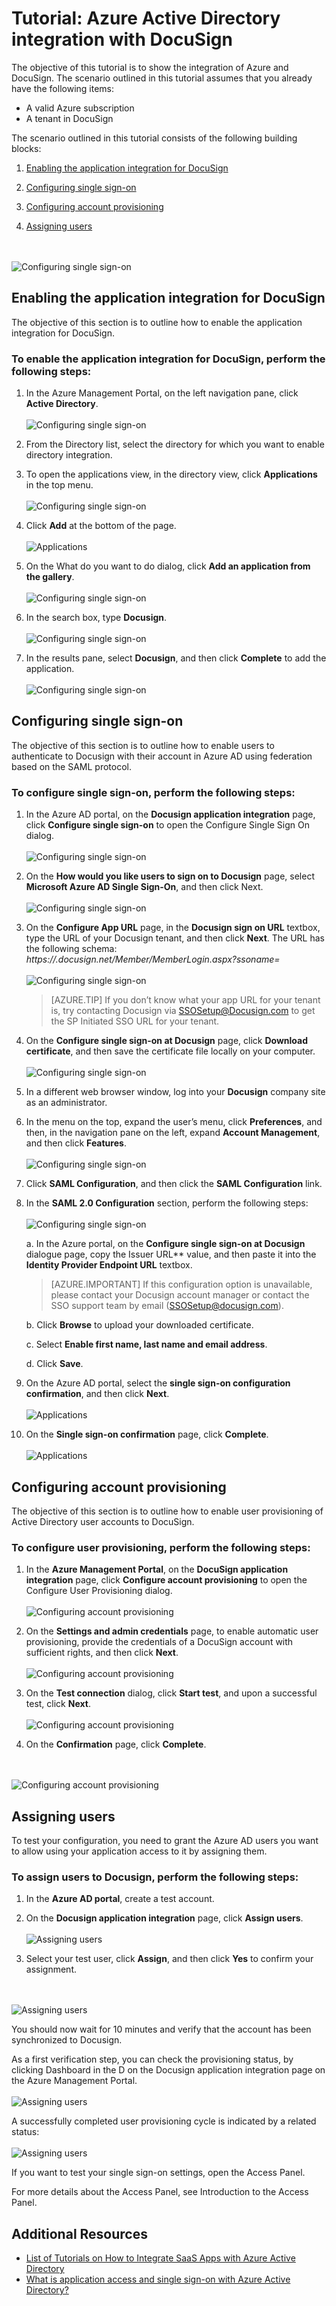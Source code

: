 <properties
    pageTitle="Tutorial: Azure Active Directory integration with DocuSign | Microsoft Azure"
    description="Learn how to configure single sign-on between Azure Active Directory and DocuSign."
    services="active-directory"
    documentationCenter=""
    authors="markusvi"
    manager="stevenpo"
    editor=""/>

<tags
    ms.service="active-directory"
    ms.workload="identity"
    ms.tgt_pltfrm="na"
    ms.devlang="na"
    ms.topic="article"
    ms.date="10/06/2015"
    ms.author="markvi"/>


# Tutorial: Azure Active Directory integration with DocuSign

The objective of this tutorial is to show the integration of Azure and DocuSign.
The scenario outlined in this tutorial assumes that you already have the following items:

- A valid Azure subscription
- A tenant in DocuSign



The scenario outlined in this tutorial consists of the following building blocks:

1. [Enabling the application integration for DocuSign](#enabling-the-application-integration-for-docusign) 


2. [Configuring single sign-on](#configuring-single-sign-on) 


3. [Configuring account provisioning](#configuring-account-provisioning) 


4. [Assigning users](#assigning-users) 




<br><br>![Configuring single sign-on ][0]<br>


 

## Enabling the application integration for DocuSign

The objective of this section is to outline how to enable the application integration for DocuSign.

### To enable the application integration for DocuSign, perform the following steps:

1. In the Azure Management Portal, on the left navigation pane, click **Active Directory**.
<br><br>![Configuring single sign-on ][1]<br>

2. From the Directory list, select the directory for which you want to enable directory integration.

3. To open the applications view, in the directory view, click **Applications** in the top menu.
<br><br>![Configuring single sign-on ][2]<br>

4. Click **Add** at the bottom of the page.
<br><br>![Applications][3]<br>

5. On the What do you want to do dialog, click **Add an application from the gallery**.
<br><br>![Configuring single sign-on ][4]<br>


6. In the search box, type **Docusign**.
<br><br>![Configuring single sign-on ][5]<br>

7. In the results pane, select **Docusign**, and then click **Complete** to add the application.
<br><br>![Configuring single sign-on ][6]<br>




## Configuring single sign-on

The objective of this section is to outline how to enable users to authenticate to Docusign with their account in Azure AD using federation based on the SAML protocol.


### To configure single sign-on, perform the following steps:

1. In the Azure AD portal, on the **Docusign application integration** page, click **Configure single sign-on** to open the Configure Single Sign On dialog.
<br><br>![Configuring single sign-on ][7]<br>

2. On the **How would you like users to sign on to Docusign** page, select **Microsoft Azure AD Single Sign-On**, and then click Next.
<br><br>![Configuring single sign-on ][8]<br>

3. On the **Configure App URL** page, in the **Docusign sign on URL** textbox, type the URL of your Docusign tenant, and then click **Next**. 
The URL has the following schema: *https://<yourcompanyname>.docusign.net/Member/MemberLogin.aspx?ssoname=<yourSSOInstanceName>*
<br><br>![Configuring single sign-on ][9]<br>


    > [AZURE.TIP] If you don’t know what your app URL for your tenant is, try contacting Docusign via SSOSetup@Docusign.com to get the SP Initiated SSO URL for your tenant.
 

4. On the **Configure single sign-on at Docusign** page, click **Download certificate**, and then save the certificate file locally on your computer.
<br><br>![Configuring single sign-on ][10]<br>


5. In a different web browser window, log into your **Docusign** company site as an administrator.


6. In the menu on the top, expand the user’s menu, click **Preferences**, and then, in the navigation pane on the left, expand **Account Management**, and then click **Features**.
<br><br>![Configuring single sign-on ][11]<br>

7. Click **SAML Configuration**, and then click the **SAML Configuration** link.



8. In the **SAML 2.0 Configuration** section, perform the following steps:
<br><br>![Configuring single sign-on ][13]<br>


    a. In the Azure portal, on the **Configure single sign-on at Docusign** dialogue page, copy the Issuer URL** value, and then paste it into the **Identity Provider Endpoint URL** textbox.

    > [AZURE.IMPORTANT] If this configuration option is unavailable, please contact your Docusign account manager or contact the SSO support team by email ([SSOSetup@docusign.com](mailto:SSOSetup@docusign.com)).
 
    b. Click **Browse** to upload your downloaded certificate.


    c. Select **Enable first name, last name and email address**.


    d. Click **Save**.


9. On the Azure AD portal, select the **single sign-on configuration confirmation**, and then click **Next**.
<br><br>![Applications][14]<br>

10. On the **Single sign-on confirmation** page, click **Complete**.
<br><br>![Applications][15]<br>


 

## Configuring account provisioning

The objective of this section is to outline how to enable user provisioning of Active Directory user accounts to DocuSign.

### To configure user provisioning, perform the following steps:

1. In the **Azure Management Portal**, on the **DocuSign application integration** page, click **Configure account provisioning** to open the Configure User Provisioning dialog.
<br><br>![Configuring account provisioning][30]<br>
 

2. On the **Settings and admin credentials** page, to enable automatic user provisioning, provide the credentials of a DocuSign account with sufficient rights, and then click **Next**. 
<br><br>![Configuring account provisioning][31]<br>

3. On the **Test connection** dialog, click **Start test**, and upon a successful test, click **Next**.
<br><br>![Configuring account provisioning][32]<br>

3. On the **Confirmation** page, click **Complete**.

<br><br>![Configuring account provisioning][33]<br>
 

## Assigning users

To test your configuration, you need to grant the Azure AD users you want to allow using your application access to it by assigning them.

### To assign users to Docusign, perform the following steps:

1. In the **Azure AD portal**, create a test account.

2. On the **Docusign application integration** page, click **Assign users**.
<br><br>![Assigning users][40]<br>
 

3. Select your test user, click **Assign**, and then click **Yes** to confirm your assignment.

<br><br>![Assigning users][41]<br>


You should now wait for 10 minutes and verify that the account has been synchronized to Docusign.

As a first verification step, you can check the provisioning status, by clicking Dashboard in the D on the Docusign application integration page on the Azure Management Portal.
<br><br>![Assigning users][42]<br>

A successfully completed user provisioning cycle is indicated by a related status:
<br><br>![Assigning users][43]<br>


If you want to test your single sign-on settings, open the Access Panel.

For more details about the Access Panel, see Introduction to the Access Panel.





## Additional Resources

* [List of Tutorials on How to Integrate SaaS Apps with Azure Active Directory](active-directory-saas-tutorial-list.md)
* [What is application access and single sign-on with Azure Active Directory?](active-directory-appssoaccess-whatis.md)

<!--Image references-->

[0]: ./media/active-directory-saas-docussign-tutorial/tutorial_docusign_00.png
[1]: ./media/active-directory-saas-docussign-tutorial/tutorial_general_01.png
[2]: ./media/active-directory-saas-docussign-tutorial/tutorial_general_02.png
[3]: ./media/active-directory-saas-docussign-tutorial/tutorial_general_03.png
[4]: ./media/active-directory-saas-docussign-tutorial/tutorial_general_04.png
[5]: ./media/active-directory-saas-docussign-tutorial/tutorial_docusign_01.png
[6]: ./media/active-directory-saas-docussign-tutorial/tutorial_docusign_02.png
[7]: ./media/active-directory-saas-docussign-tutorial/tutorial_docusign_03.png
[8]: ./media/active-directory-saas-docussign-tutorial/tutorial_docusign_04.png
[9]: ./media/active-directory-saas-docussign-tutorial/tutorial_docusign_05.png
[10]: ./media/active-directory-saas-docussign-tutorial/tutorial_docusign_06.png
[11]: ./media/active-directory-saas-docussign-tutorial/tutorial_docusign_07.png

[13]: ./media/active-directory-saas-docussign-tutorial/tutorial_docusign_09.png
[14]: ./media/active-directory-saas-docussign-tutorial/tutorial_docusign_10.png
[15]: ./media/active-directory-saas-docussign-tutorial/tutorial_docusign_11.png

[30]: ./media/active-directory-saas-docussign-tutorial/tutorial_general_400.png
[31]: ./media/active-directory-saas-docussign-tutorial/tutorial_docusign_12.png
[32]: ./media/active-directory-saas-docussign-tutorial/tutorial_docusign_13.png
[33]: ./media/active-directory-saas-docussign-tutorial/tutorial_docusign_14.png



[40]: ./media/active-directory-saas-docussign-tutorial/tutorial_docusign_15.png
[41]: ./media/active-directory-saas-docussign-tutorial/tutorial_docusign_16.png
[42]: ./media/active-directory-saas-docussign-tutorial/tutorial_docusign_17.png
[43]: ./media/active-directory-saas-docussign-tutorial/tutorial_docusign_18.png

